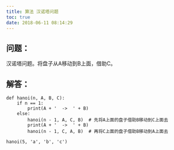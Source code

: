 ```yaml
---
title: 算法 汉诺塔问题
toc: true
date: 2018-06-11 08:14:29
---
```



## 问题：


汉诺塔问题。将盘子从A移动到B上面，借助C。


## 解答：




    def hanoi(n, A, B, C):
        if n == 1:
            print(A + '  ->  ' + B)
        else:
            hanoi(n - 1, A, C, B)  # 先将A上面的盘子借助B移动到C上面去
            print(A + '  ->  ' + B)
            hanoi(n - 1, C, A, B)  # 再将C上面的盘子借助B移动到A上面去

    hanoi(5, 'a', 'b', 'c')


